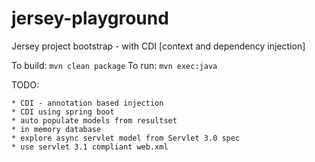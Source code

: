 # jersey-playground
Jersey project bootstrap - with CDI [context and dependency injection]

To build: `mvn clean package`
To run: `mvn exec:java`

TODO: 

    * CDI - annotation based injection
    * CDI using spring boot
    * auto populate models from resultset
    * in memory database 
    * explore async servlet model from Servlet 3.0 spec
    * use servlet 3.1 compliant web.xml
